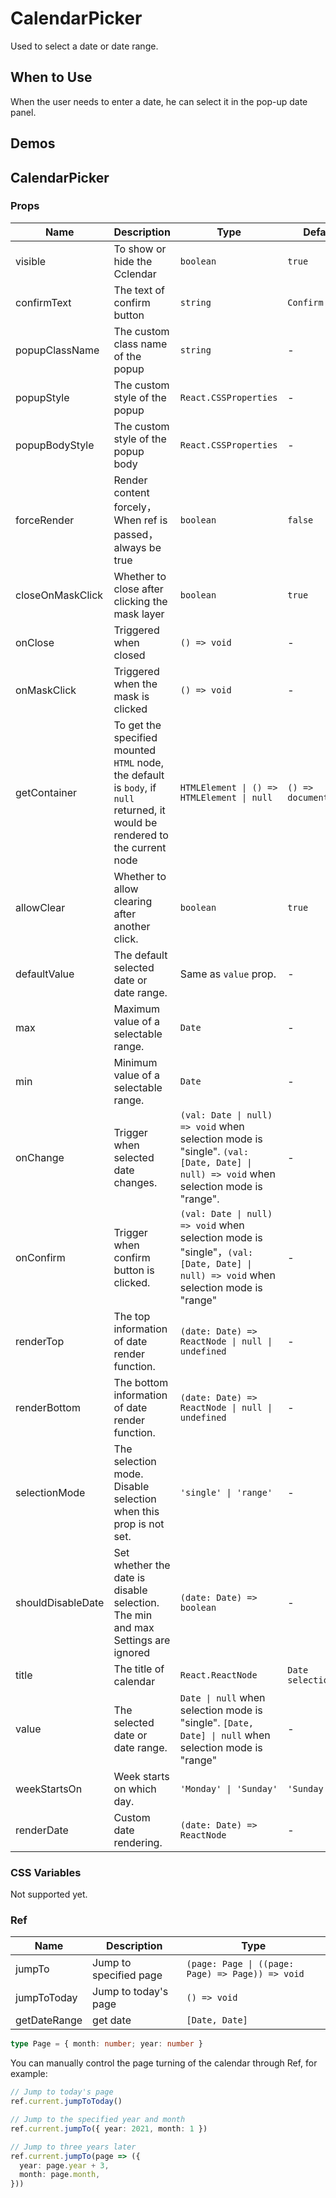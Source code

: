 # CalendarPicker <Experimental></Experimental>

Used to select a date or date range.

## When to Use

When the user needs to enter a date, he can select it in the pop-up date panel.

## Demos

<code src="./demos/demo1.tsx"></code>

<code src="./demos/demo2.tsx"></code>

<code src="./demos/demo3.tsx"></code>

<code src="./demos/demo4.tsx"></code>

## CalendarPicker

### Props

| Name | Description | Type | Default | Version |
| --- | --- | --- | --- | --- |
| visible | To show or hide the Cclendar | `boolean` | `true` |
| confirmText | The text of confirm button | `string` | `Confirm` |
| popupClassName | The custom class name of the popup | `string` | - |
| popupStyle | The custom style of the popup | `React.CSSProperties` | - |
| popupBodyStyle | The custom style of the popup body | `React.CSSProperties` | - |
| forceRender | Render content forcely，When ref is passed，always be true | `boolean` | `false` |
| closeOnMaskClick | Whether to close after clicking the mask layer | `boolean` | `true` |
| onClose | Triggered when closed | `() => void` | - |
| onMaskClick | Triggered when the mask is clicked | `() => void` | - |
| getContainer | To get the specified mounted `HTML` node, the default is `body`, if `null` returned, it would be rendered to the current node | `HTMLElement \| () => HTMLElement \| null` | `() => document.body` | - |
| allowClear | Whether to allow clearing after another click. | `boolean` | `true` |
| defaultValue | The default selected date or date range. | Same as `value` prop. | - |
| max | Maximum value of a selectable range. | `Date` | - |
| min | Minimum value of a selectable range. | `Date` | - | - |
| onChange | Trigger when selected date changes. | `(val: Date \| null) => void` when selection mode is "single". `(val: [Date, Date] \| null) => void` when selection mode is "range". | - |
| onConfirm | Trigger when confirm button is clicked. | `(val: Date \| null) => void` when selection mode is "single"，`(val: [Date, Date] \| null) => void` when selection mode is "range" | - |
| renderTop | The top information of date render function. | `(date: Date) => ReactNode \| null \| undefined` | - |
| renderBottom | The bottom information of date render function. | `(date: Date) => ReactNode \| null \| undefined` | - |
| selectionMode | The selection mode. Disable selection when this prop is not set. | `'single' \| 'range'` | - |
| shouldDisableDate | Set whether the date is disable selection. The min and max Settings are ignored | `(date: Date) => boolean` | - |
| title | The title of calendar | `React.ReactNode` | `Date selection` |
| value | The selected date or date range. | `Date \| null` when selection mode is "single". `[Date, Date] \| null` when selection mode is "range" | - |
| weekStartsOn | Week starts on which day. | `'Monday' \| 'Sunday'` | `'Sunday'` |
| renderDate | Custom date rendering. | `(date: Date) => ReactNode` | - | 5.28.0 |

### CSS Variables

Not supported yet.

### Ref

| Name | Description | Type |
| --- | --- | --- |
| jumpTo | Jump to specified page | `(page: Page \| ((page: Page) => Page)) => void` |
| jumpToToday | Jump to today's page | `() => void` |
| getDateRange | get date | `[Date, Date]` |

```ts
type Page = { month: number; year: number }
```

You can manually control the page turning of the calendar through Ref, for example:

```ts
// Jump to today's page
ref.current.jumpToToday()

// Jump to the specified year and month
ref.current.jumpTo({ year: 2021, month: 1 })

// Jump to three years later
ref.current.jumpTo(page => ({
  year: page.year + 3,
  month: page.month,
}))
```
